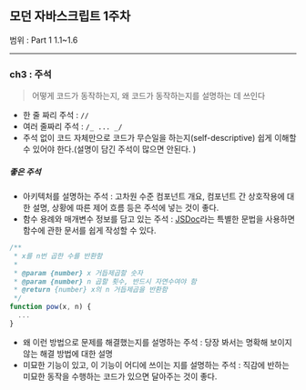 ## 모던 자바스크립트 1주차

범위 : Part 1 1.1~1.6

---

### ch3 : 주석

> 어떻게 코드가 동작하는지, 왜 코드가 동작하는지를 설명하는 데 쓰인다

- 한 줄 짜리 주석 : <code>//</code>
- 여러 줄짜리 주석 : <code>/_ ... _/</code>
- 주석 없이 코드 자체만으로 코드가 무슨일을 하는지(self-descriptive) 쉽게 이해할 수 있어야 한다.(설명이 담긴 주석이 많으면 안된다. )

##### 좋은 주석

- 아키텍처를 설명하는 주석 : 고차원 수준 컴포넌트 개요, 컴포넌트 간 상호작용에 대한 설명, 상황에 따른 제어 흐름 등은 주석에 넣는 것이 좋다.
- 함수 용례와 매개변수 정보를 담고 있는 주석 : [JSDoc](https://en.wikipedia.org/wiki/JSDoc)라는 특별한 문법을 사용하면 함수에 관한 문서를 쉽게 작성할 수 있다.

```js
/**
 * x를 n번 곱한 수를 반환함
 *
 * @param {number} x 거듭제곱할 숫자
 * @param {number} n 곱할 횟수, 반드시 자연수여야 함
 * @return {number} x의 n 거듭제곱을 반환함
 */
function pow(x, n) {
  ...
}
```

- 왜 이런 방법으로 문제를 해결했는지를 설명하는 주석 : 당장 봐서는 명확해 보이지 않는 해결 방법에 대한 설명
- 미묘한 기능이 있고, 이 기능이 어디에 쓰이는 지를 설명하는 주석 : 직감에 반하는 미묘한 동작을 수행하는 코드가 있으면 달아주는 것이 좋다.
